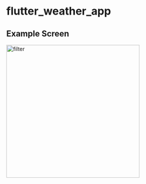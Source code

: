 # flutter_weather_app

## Example Screen

<img src="https://github.com/ton4023/flutter_weather_app/blob/main/iib/screenshot/sc01.png" width="350" alt="filter">

